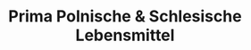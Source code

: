 ---
title: "Prima Polnische & Schlesische Lebensmittel"
url: /darmstadt/prima-polnische-und-schlesische-lebensmittel/
shop: Supermarkt
---